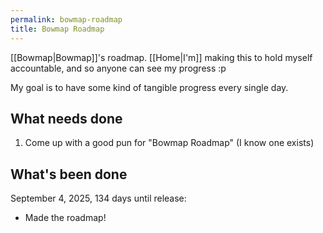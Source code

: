 ```yaml
---
permalink: bowmap-roadmap
title: Bowmap Roadmap
---
```


[[Bowmap|Bowmap]]'s roadmap. [[Home|I'm]] making this to hold myself accountable, and so anyone can see my progress :p

My goal is to have some kind of tangible progress every single day.

## What needs done

1. Come up with a good pun for "Bowmap Roadmap" (I know one exists)

## What's been done

September 4, 2025, 134 days until release:

- Made the roadmap!
